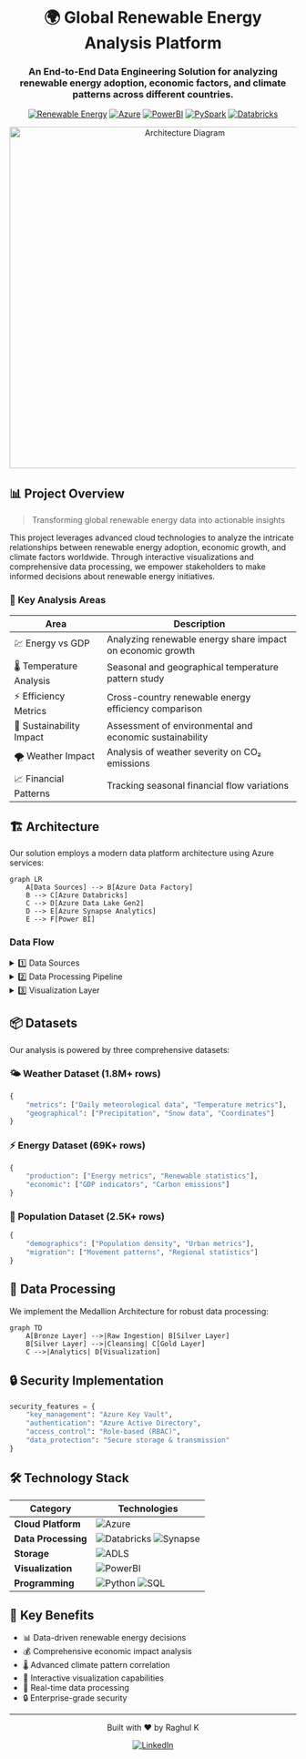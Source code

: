 <div align="center">

# 🌍 Global Renewable Energy Analysis Platform

### An End-to-End Data Engineering Solution for analyzing renewable energy adoption, economic factors, and climate patterns across different countries.

[![Renewable Energy](https://img.shields.io/badge/Energy-Renewable-brightgreen)](https://github.com/yourusername/project-name)
[![Azure](https://img.shields.io/badge/Platform-Azure-0089D6?style=flat&logo=microsoft-azure&logoColor=white)](https://azure.microsoft.com/)
[![PowerBI](https://img.shields.io/badge/Visualization-PowerBI-F2C811?style=flat&logo=power-bi&logoColor=black)](https://powerbi.microsoft.com/)
[![PySpark](https://img.shields.io/badge/Python-PySpark-4B8BBE?style=flat&logo=apache-spark&logoColor=white)](https://spark.apache.org/)
[![Databricks](https://img.shields.io/badge/Platform-Databricks-FF3621?style=flat&logo=databricks&logoColor=white)](https://databricks.com/)

<img src="https://raw.githubusercontent.com/amido/azure-vector-icons/master/renders/architecture-diagram.png" alt="Architecture Diagram" width="600"/>

</div>

## 📊 Project Overview

> Transforming global renewable energy data into actionable insights

This project leverages advanced cloud technologies to analyze the intricate relationships between renewable energy adoption, economic growth, and climate factors worldwide. Through interactive visualizations and comprehensive data processing, we empower stakeholders to make informed decisions about renewable energy initiatives.

### 🎯 Key Analysis Areas

| Area | Description |
|------|-------------|
| 💹 Energy vs GDP | Analyzing renewable energy share impact on economic growth |
| 🌡️ Temperature Analysis | Seasonal and geographical temperature pattern study |
| ⚡ Efficiency Metrics | Cross-country renewable energy efficiency comparison |
| 🌱 Sustainability Impact | Assessment of environmental and economic sustainability |
| 🌪️ Weather Impact | Analysis of weather severity on CO₂ emissions |
| 📈 Financial Patterns | Tracking seasonal financial flow variations |

## 🏗️ Architecture

Our solution employs a modern data platform architecture using Azure services:

```mermaid
graph LR
    A[Data Sources] --> B[Azure Data Factory]
    B --> C[Azure Databricks]
    C --> D[Azure Data Lake Gen2]
    D --> E[Azure Synapse Analytics]
    E --> F[Power BI]
```

### Data Flow

<details>
<summary>1️⃣ Data Sources</summary>

- 📊 Population Data (AWS S3)
- ☁️ Weather Data (Azure SQL Database)
- 📈 Energy Data (GitHub)
</details>

<details>
<summary>2️⃣ Data Processing Pipeline</summary>

- 🏭 Azure Data Factory for orchestration
- 🔄 Azure Databricks for transformation
- 💾 Azure Data Lake Storage Gen2
- 🏢 Azure Synapse Analytics
</details>

<details>
<summary>3️⃣ Visualization Layer</summary>

- 📊 Power BI dashboards
- 🔄 Real-time data updates
- 📱 Interactive visualizations
</details>

## 📦 Datasets

Our analysis is powered by three comprehensive datasets:

### 🌤️ Weather Dataset (1.8M+ rows)
```python
{
    "metrics": ["Daily meteorological data", "Temperature metrics"],
    "geographical": ["Precipitation", "Snow data", "Coordinates"]
}
```

### ⚡ Energy Dataset (69K+ rows)
```python
{
    "production": ["Energy metrics", "Renewable statistics"],
    "economic": ["GDP indicators", "Carbon emissions"]
}
```

### 👥 Population Dataset (2.5K+ rows)
```python
{
    "demographics": ["Population density", "Urban metrics"],
    "migration": ["Movement patterns", "Regional statistics"]
}
```

## 🔄 Data Processing

We implement the Medallion Architecture for robust data processing:

```mermaid
graph TD
    A[Bronze Layer] -->|Raw Ingestion| B[Silver Layer]
    B[Silver Layer] -->|Cleansing| C[Gold Layer]
    C -->|Analytics| D[Visualization]
```

## 🔒 Security Implementation

```python
security_features = {
    "key_management": "Azure Key Vault",
    "authentication": "Azure Active Directory",
    "access_control": "Role-based (RBAC)",
    "data_protection": "Secure storage & transmission"
}
```

## 🛠️ Technology Stack

<div align="center">

| Category | Technologies |
|----------|-------------|
| **Cloud Platform** | ![Azure](https://img.shields.io/badge/Azure-0089D6?style=flat&logo=microsoft-azure&logoColor=white) |
| **Data Processing** | ![Databricks](https://img.shields.io/badge/Databricks-FF3621?style=flat&logo=databricks&logoColor=white) ![Synapse](https://img.shields.io/badge/Synapse-00B2FF?style=flat&logo=microsoft-azure&logoColor=white) |
| **Storage** | ![ADLS](https://img.shields.io/badge/ADLS%20Gen2-0089D6?style=flat&logo=microsoft-azure&logoColor=white) |
| **Visualization** | ![PowerBI](https://img.shields.io/badge/PowerBI-F2C811?style=flat&logo=power-bi&logoColor=black) |
| **Programming** | ![Python](https://img.shields.io/badge/Python-3776AB?style=flat&logo=python&logoColor=white) ![SQL](https://img.shields.io/badge/SQL-CC2927?style=flat&logo=microsoft-sql-server&logoColor=white) |

</div>

## 🎯 Key Benefits

- 📊 Data-driven renewable energy decisions
- 💰 Comprehensive economic impact analysis
- 🌡️ Advanced climate pattern correlation
- 📱 Interactive visualization capabilities
- 🔄 Real-time data processing
- 🔒 Enterprise-grade security

---

<div align="center">

Built with ❤️ by Raghul K

[![LinkedIn](https://img.shields.io/badge/Connect-LinkedIn-0077B5?style=flat&logo=linkedin&logoColor=white)](https://linkedin.com/in/raghulk/)

</div>
